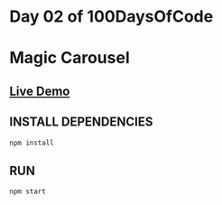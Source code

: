 # Day 02 of 100DaysOfCode
# Magic Carousel

## [Live Demo](https://magicarousel.vercel.app)

## INSTALL DEPENDENCIES

```bash
npm install
```

## RUN

```bash
npm start
```
